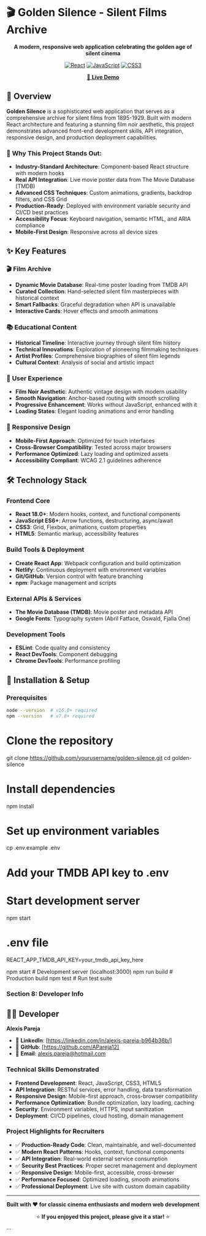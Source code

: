 # 🎬 Golden Silence - Silent Films Archive

<div align="center">

**A modern, responsive web application celebrating the golden age of silent cinema**

[![React](https://img.shields.io/badge/React-18.0+-61dafb?style=flat&logo=react)](https://reactjs.org/)
[![JavaScript](https://img.shields.io/badge/JavaScript-ES6+-f7df1e?style=flat&logo=javascript&logoColor=black)](https://developer.mozilla.org/en-US/docs/Web/JavaScript)
[![CSS3](https://img.shields.io/badge/CSS3-Advanced-1572b6?style=flat&logo=css3)](https://developer.mozilla.org/en-US/docs/Web/CSS)

[🌟 **Live Demo**](https://golden-silence.netlify.app)

</div>

## 🎯 Overview

**Golden Silence** is a sophisticated web application that serves as a comprehensive archive for silent films from 1895-1929. Built with modern React architecture and featuring a stunning film noir aesthetic, this project demonstrates advanced front-end development skills, API integration, responsive design, and production deployment capabilities.

### 🌟 **Why This Project Stands Out:**

- **Industry-Standard Architecture**: Component-based React structure with modern hooks
- **Real API Integration**: Live movie poster data from The Movie Database (TMDB)
- **Advanced CSS Techniques**: Custom animations, gradients, backdrop filters, and CSS Grid
- **Production-Ready**: Deployed with environment variable security and CI/CD best practices
- **Accessibility Focus**: Keyboard navigation, semantic HTML, and ARIA compliance
- **Mobile-First Design**: Responsive across all device sizes

## ✨ Key Features

### 🎬 **Film Archive**

- **Dynamic Movie Database**: Real-time poster loading from TMDB API
- **Curated Collection**: Hand-selected silent film masterpieces with historical context
- **Smart Fallbacks**: Graceful degradation when API is unavailable
- **Interactive Cards**: Hover effects and smooth animations

### 📚 **Educational Content**

- **Historical Timeline**: Interactive journey through silent film history
- **Technical Innovations**: Exploration of pioneering filmmaking techniques
- **Artist Profiles**: Comprehensive biographies of silent film legends
- **Cultural Context**: Analysis of social and artistic impact

### 🎨 **User Experience**

- **Film Noir Aesthetic**: Authentic vintage design with modern usability
- **Smooth Navigation**: Anchor-based routing with smooth scrolling
- **Progressive Enhancement**: Works without JavaScript, enhanced with it
- **Loading States**: Elegant loading animations and error handling

### 📱 **Responsive Design**

- **Mobile-First Approach**: Optimized for touch interfaces
- **Cross-Browser Compatibility**: Tested across major browsers
- **Performance Optimized**: Lazy loading and optimized assets
- **Accessibility Compliant**: WCAG 2.1 guidelines adherence

## 🛠️ Technology Stack

### **Frontend Core**

- **React 18.0+**: Modern hooks, context, and functional components
- **JavaScript ES6+**: Arrow functions, destructuring, async/await
- **CSS3**: Grid, Flexbox, animations, custom properties
- **HTML5**: Semantic markup, accessibility features

### **Build Tools & Deployment**

- **Create React App**: Webpack configuration and build optimization
- **Netlify**: Continuous deployment with environment variables
- **Git/GitHub**: Version control with feature branching
- **npm**: Package management and scripts

### **External APIs & Services**

- **The Movie Database (TMDB)**: Movie poster and metadata API
- **Google Fonts**: Typography system (Abril Fatface, Oswald, Fjalla One)

### **Development Tools**

- **ESLint**: Code quality and consistency
- **React DevTools**: Component debugging
- **Chrome DevTools**: Performance profiling

## 🚀 Installation & Setup

### **Prerequisites**

```bash
node --version  # v16.0+ required
npm --version   # v7.0+ required
```

# Clone the repository

git clone https://github.com/yourusername/golden-silence.git
cd golden-silence

# Install dependencies

npm install

# Set up environment variables

cp .env.example .env

# Add your TMDB API key to .env

# Start development server

npm start

# .env file

REACT_APP_TMDB_API_KEY=your_tmdb_api_key_here

npm start # Development server (localhost:3000)
npm run build # Production build
npm test # Run test suite

### **Section 8: Developer Info**

## 👨‍💻 Developer

**Alexis Pareja**

- 💼 **LinkedIn**: [https://linkedin.com/in/alexis-pareja-b964b36b/]
- 🐙 **GitHub**: [https://github.com/APareja12]
- 📧 **Email**: alexis.pareja@hotmail.com

### **Technical Skills Demonstrated**

- **Frontend Development**: React, JavaScript, CSS3, HTML5
- **API Integration**: RESTful services, error handling, data transformation
- **Responsive Design**: Mobile-first approach, cross-browser compatibility
- **Performance Optimization**: Bundle optimization, lazy loading, caching
- **Security**: Environment variables, HTTPS, input sanitization
- **Deployment**: CI/CD pipelines, cloud hosting, domain management

### **Project Highlights for Recruiters**

- ✅ **Production-Ready Code**: Clean, maintainable, and well-documented
- ✅ **Modern React Patterns**: Hooks, context, functional components
- ✅ **API Integration**: Real-world external service consumption
- ✅ **Security Best Practices**: Proper secret management and deployment
- ✅ **Responsive Design**: Mobile-first, accessible, cross-browser
- ✅ **Performance Focused**: Optimized loading, smooth animations
- ✅ **Professional Deployment**: Live site with custom domain capability

---

<div align="center">

**Built with ❤️ for classic cinema enthusiasts and modern web development**

⭐ **If you enjoyed this project, please give it a star!** ⭐

</div>
```
